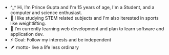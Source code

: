 - ^_^ Hi, I’m Prince Gupta and I'm 15 years of age, I'm a Student, and a computer and science enthusiast.
- 📖 I like studying STEM related subjects and I'm also iterested in sports like weightlifting.
- 🥇 I’m currently learning web development and plan to learn software and application dev.
- ⚡ Goal: Follow my interests and be independent
- 🪶 motto- live a life less ordinary

<!---
Prince-hihi/Prince-hihi is a ✨ special ✨ repository because its `README.md` (this file) appears on your GitHub profile.
You can click the Preview link to take a look at your changes.
--->
